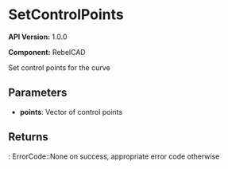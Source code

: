 # SetControlPoints

**API Version:** 1.0.0

**Component:** RebelCAD

Set control points for the curve

## Parameters

- **points**: Vector of control points

## Returns

: ErrorCode::None on success, appropriate error code otherwise

